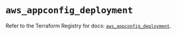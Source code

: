 # `aws_appconfig_deployment`

Refer to the Terraform Registry for docs: [`aws_appconfig_deployment`](https://registry.terraform.io/providers/hashicorp/aws/6.15.0/docs/resources/appconfig_deployment).
